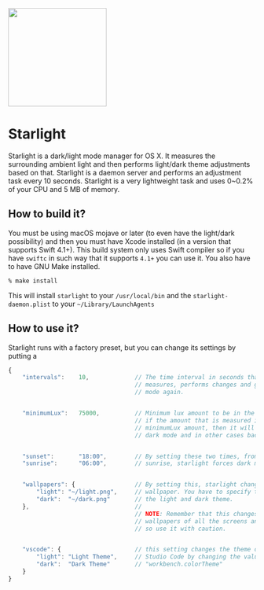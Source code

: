 
<img src="https://user-images.githubusercontent.com/2157285/46095220-e38ba580-c1c8-11e8-94dc-730d14f834c8.png" width="200">

# Starlight
Starlight is a dark/light mode manager for OS X. It measures the surrounding ambient light and then performs light/dark theme adjustments based on that. Starlight is a daemon server and performs an adjustment task every 10 seconds. Starlight is a very lightweight task and uses 0~0.2% of your CPU and 5 MB of memory.

## How to build it?
You must be using macOS mojave or later (to even have the light/dark possibility) and then you must have Xcode installed (in a version that supports Swift 4.1+). This build system only uses Swift compiler so if you have `swiftc` in such way that it supports `4.1+` you can use it. You also have to have GNU Make installed.

```
% make install
```

This will install `starlight` to your `/usr/local/bin` and the `starlight-daemon.plist` to your `~/Library/LaunchAgents`

## How to use it?
Starlight runs with a factory preset, but you can change its settings by putting a

```js
{
    "intervals":    10,             // The time interval in seconds that starlight
                                    // measures, performs changes and goes to idle
                                    // mode again.


    "minimumLux":   75000,          // Minimum lux amount to be in the light mode.
                                    // if the amount that is measured is under the
                                    // minimumLux amount, then it will change to
                                    // dark mode and in other cases back to light.


    "sunset":       "18:00",        // By setting these two times, from sunset to
    "sunrise":      "06:00",        // sunrise, starlight forces dark mode.


    "wallpapers": {                 // By setting this, starlight changes the
        "light": "~/light.png",     // wallpaper. You have to specify the path of
        "dark":  "~/dark.png"       // the light and dark theme.
    },                              //
                                    // NOTE: Remember that this changes "all" the
                                    // wallpapers of all the screens and monitors.
                                    // so use it with caution.


    "vscode": {                     // this setting changes the theme of Visual
        "light": "Light Theme",     // Studio Code by changing the value of the
        "dark":  "Dark Theme"       // "workbench.colorTheme"
    }
}
```